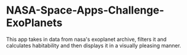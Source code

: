 # NASA-Space-Apps-Challenge-ExoPlanets
This app takes in data from nasa's exoplanet archive, filters it and calculates habitability and then displays it in a visually pleasing manner.

